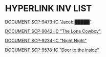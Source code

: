 # HYPERLINK INV LIST

[DOCUMENT SCP-9473-IC "Jacob █████"](./SCP-9473-IC)

[DOCUMENT SCP-9042-IC "The Lone Cowboy"](./SCP-9042-IC)

[DOCUMENT SCP-9234-IC "Night Night"](./SCP-9234-IC)

[DOCUMENT SCP-9578-IC "Door to the inside"](./SCP-9578-IC)
